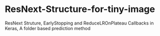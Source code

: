# ResNext-Structure-for-tiny-image
ResNext Struture, EarlyStopping and ReduceLROnPlateau Callbacks in Keras, A folder based prediction method 
